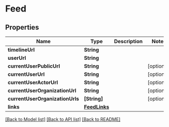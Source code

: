 # Feed

## Properties
Name | Type | Description | Notes
------------ | ------------- | ------------- | -------------
**timelineUrl** | **String** |  | 
**userUrl** | **String** |  | 
**currentUserPublicUrl** | **String** |  | [optional] 
**currentUserUrl** | **String** |  | [optional] 
**currentUserActorUrl** | **String** |  | [optional] 
**currentUserOrganizationUrl** | **String** |  | [optional] 
**currentUserOrganizationUrls** | **[String]** |  | [optional] 
**links** | [**FeedLinks**](FeedLinks.md) |  | 

[[Back to Model list]](../README.md#documentation-for-models) [[Back to API list]](../README.md#documentation-for-api-endpoints) [[Back to README]](../README.md)


